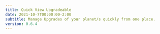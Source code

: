 ```yaml
---
title: Quick View Upgradeable
date: 2021-10-7T00:00:00-2:00
subtitle: Manage Upgrades of your planet/s quickly from one place.
version: 0.6.4
---
```

